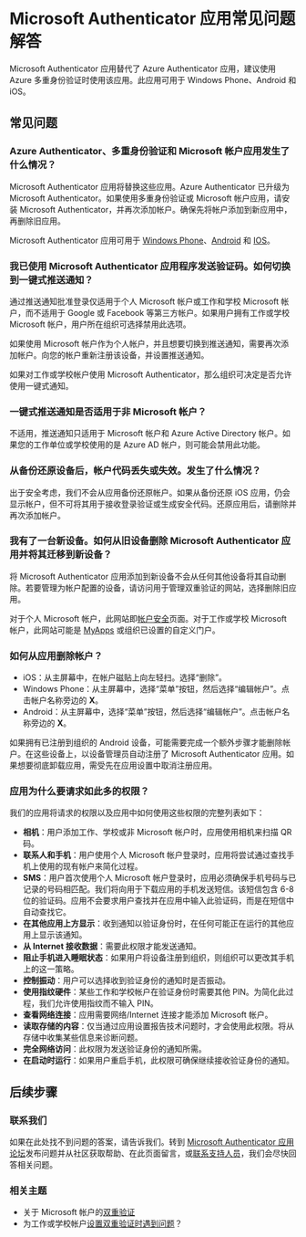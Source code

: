 <properties
    pageTitle="Microsoft Authenticator 应用帮助和支持 | Azure"
    description="提供与 Microsoft Authenticator 应用和 Azure 多重身份验证相关的常见问题与解答列表。"
    services="multi-factor-authentication"
    documentationcenter=""
    author="kgremban"
    manager="femila"
    editor="pblachar, librown" />
    
<tags
    ms.assetid="f04d5bce-e99e-4f75-82d1-ef6369be3402"
    ms.service="multi-factor-authentication"
    ms.workload="identity"
    ms.tgt_pltfrm="na"
    ms.devlang="na"
    ms.topic="article"
    ms.date="01/06/2017"
    wacn.date="02/20/2017"
    ms.author="kgremban" />  


# Microsoft Authenticator 应用常见问题解答
Microsoft Authenticator 应用替代了 Azure Authenticator 应用，建议使用 Azure 多重身份验证时使用该应用。此应用可用于 Windows Phone、Android 和 iOS。

## 常见问题
### Azure Authenticator、多重身份验证和 Microsoft 帐户应用发生了什么情况？
Microsoft Authenticator 应用将替换这些应用。Azure Authenticator 已升级为 Microsoft Authenticator。如果使用多重身份验证或 Microsoft 帐户应用，请安装 Microsoft Authenticator，并再次添加帐户。确保先将帐户添加到新应用中，再删除旧应用。

Microsoft Authenticator 应用可用于 [Windows Phone](http://go.microsoft.com/fwlink/?Linkid=825071)、[Android](http://go.microsoft.com/fwlink/?Linkid=825072) 和 [IOS](http://go.microsoft.com/fwlink/?Linkid=825073)。

### 我已使用 Microsoft Authenticator 应用程序发送验证码。如何切换到一键式推送通知？
通过推送通知批准登录仅适用于个人 Microsoft 帐户或工作和学校 Microsoft 帐户，而不适用于 Google 或 Facebook 等第三方帐户。如果用户拥有工作或学校 Microsoft 帐户，用户所在组织可选择禁用此选项。

如果使用 Microsoft 帐户作为个人帐户，并且想要切换到推送通知，需要再次添加帐户。向您的帐户重新注册该设备，并设置推送通知。

如果对工作或学校帐户使用 Microsoft Authenticator，那么组织可决定是否允许使用一键式通知。

### 一键式推送通知是否适用于非 Microsoft 帐户？
不适用，推送通知只适用于 Microsoft 帐户和 Azure Active Directory 帐户。如果您的工作单位或学校使用的是 Azure AD 帐户，则可能会禁用此功能。

### 从备份还原设备后，帐户代码丢失或失效。发生了什么情况？
出于安全考虑，我们不会从应用备份还原帐户。如果从备份还原 iOS 应用，仍会显示帐户，但不可将其用于接收登录验证或生成安全代码。还原应用后，请删除并再次添加帐户。

### 我有了一台新设备。如何从旧设备删除 Microsoft Authenticator 应用并将其迁移到新设备？
将 Microsoft Authenticator 应用添加到新设备不会从任何其他设备将其自动删除。若要管理为帐户配置的设备，请访问用于管理双重验证的网站，选择删除旧应用。

对于个人 Microsoft 帐户，此网站即[帐户安全](https://account.microsoft.com/security)页面。对于工作或学校 Microsoft 帐户，此网站可能是 [MyApps](https://login.partner.microsoftonline.cn) 或组织已设置的自定义门户。

### 如何从应用删除帐户？
- iOS：从主屏幕中，在帐户磁贴上向左轻扫。选择“删除”。
- Windows Phone：从主屏幕中，选择“菜单”按钮，然后选择“编辑帐户”。点击帐户名称旁边的 **X**。
- Android：从主屏幕中，选择“菜单”按钮，然后选择“编辑帐户”。点击帐户名称旁边的 **X**。

如果拥有已注册到组织的 Android 设备，可能需要完成一个额外步骤才能删除帐户。在这些设备上，以设备管理员自动注册了 Microsoft Authenticator 应用。如果想要彻底卸载应用，需受先在应用设置中取消注册应用。

### 应用为什么要请求如此多的权限？
我们的应用将请求的权限以及应用中如何使用这些权限的完整列表如下：

- **相机**：用户添加工作、学校或非 Microsoft 帐户时，应用使用相机来扫描 QR 码。
- **联系人和手机**：用户使用个人 Microsoft 帐户登录时，应用将尝试通过查找手机上使用的现有帐户来简化过程。
- **SMS**：用户首次使用个人 Microsoft 帐户登录时，应用必须确保手机号码与已记录的号码相匹配。我们将向用于下载应用的手机发送短信。该短信包含 6-8 位的验证码。应用不会要求用户查找并在应用中输入此验证码，而是在短信中自动查找它。
- **在其他应用上方显示**：收到通知以验证身份时，在任何可能正在运行的其他应用上显示该通知。
- **从 Internet 接收数据**：需要此权限才能发送通知。
- **阻止手机进入睡眠状态**：如果用户将设备注册到组织，则组织可以更改其手机上的这一策略。
- **控制振动**：用户可以选择收到验证身份的通知时是否振动。
- **使用指纹硬件**：某些工作和学校帐户在验证身份时需要其他 PIN。为简化此过程，我们允许使用指纹而不输入 PIN。
- **查看网络连接**：应用需要网络/Internet 连接才能添加 Microsoft 帐户。
- **读取存储的内容**：仅当通过应用设置报告技术问题时，才会使用此权限。将从存储中收集某些信息来诊断问题。
- **完全网络访问**：此权限为发送验证身份的通知所需。
- **在启动时运行**：如果用户重启手机，此权限可确保继续接收验证身份的通知。

## 后续步骤

### 联系我们
如果在此处找不到问题的答案，请告诉我们。转到 [Microsoft Authenticator 应用论坛](https://social.technet.microsoft.com/Forums/zh-cn/home?forum=MicrosoftAuthenticatorApp)发布问题并从社区获取帮助、在此页面留言，或[联系支持人员](https://support.microsoft.com/zh-cn/contactus)，我们会尽快回答相关问题。


### 相关主题
- 关于 Microsoft 帐户的[双重验证](https://support.microsoft.com/zh-cn/help/12408/microsoft-account-about-two-step-verification)
- 为工作或学校帐户[设置双重验证时遇到问题](/documentation/articles/multi-factor-authentication-end-user-troubleshoot/)？

<!---HONumber=Mooncake_0213_2017-->
